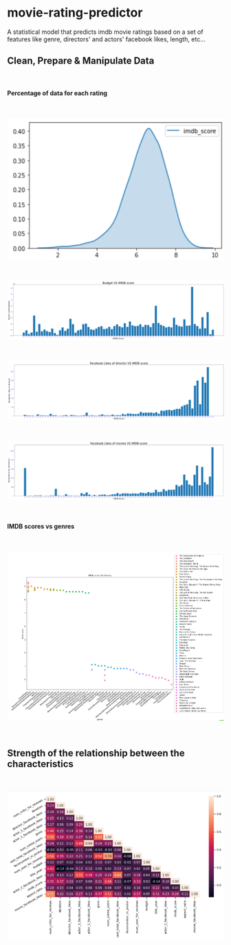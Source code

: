# movie-rating-predictor

A statistical model that predicts imdb movie ratings based on a set of features like genre, directors' and actors' facebook likes, length, etc...

## Clean, Prepare & Manipulate Data

<br/>

#### Percentage of data for each rating

<br/>

![imdb score conversion](https://github.com/noy2711/movie-rating-predictor/blob/master/images/image10.png)


<br/>

![imdb score conversion](https://github.com/noy2711/movie-rating-predictor/blob/master/images/image11.png)




<br/>


![imdb score conversion](https://github.com/noy2711/movie-rating-predictor/blob/master/images/image12.png)




<br/>


![imdb score conversion](https://github.com/noy2711/movie-rating-predictor/blob/master/images/image13.png)


<br/>

#### IMDB scores vs genres
<br/>

![imdb score conversion](https://github.com/noy2711/movie-rating-predictor/blob/master/images/image14.png)




<br/>

## Strength of the relationship between the characteristics

<br/>

![imdb score conversion](https://github.com/noy2711/movie-rating-predictor/blob/master/images/image16.png)
